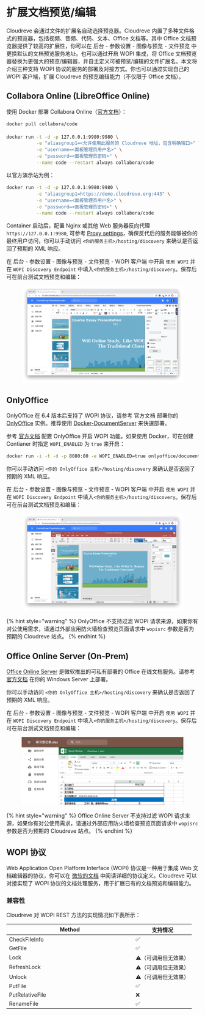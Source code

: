 # 扩展文档预览/编辑

Cloudreve 会通过文件的扩展名自动选择预览器。Cloudreve 内置了多种文件格式的预览器，包括视频、音频、代码、文本、Office 文档等。其中 Office 文档预览器提供了较高的扩展性，你可以在 后台 - 参数设置 - 图像与预览 - 文件预览 中更换默认的文档预览服务地址。也可以通过开启 WOPI 集成，将 Office 文档预览器替换为更强大的预览/编辑器，并自主定义可被预览/编辑的文件扩展名。本文将介绍三种支持 WOPI 协议的服务的部署及对接方式。你也可以通过实现自己的 WOPI 客户端，扩展 Cloudreve 的预览编辑能力（不仅限于 Office 文档）。

## Collabora Online (LibreOffice Online)

使用 Docker 部署 Collabora Online（[官方文档](https://sdk.collaboraonline.com/docs/installation/CODE\_Docker\_image.html#code-docker-image)）：

```sh
docker pull collabora/code

docker run -t -d -p 127.0.0.1:9980:9980 \
           -e "aliasgroup1=<允许使用此服务的 Cloudreve 地址，包含明确端口>" \
           -e "username=<面板管理员用户名>" \
           -e "password=<面板管理员密码>" \
           --name code --restart always collabora/code
```

以官方演示站为例：

```sh
docker run -t -d -p 127.0.0.1:9980:9980 \
           -e "aliasgroup1=https://demo.cloudreve.org:443" \
           -e "username=<面板管理员用户名>" \
           -e "password=<面板管理员密码>" \
           --name code --restart always collabora/code
```

Container 启动后，配置 Nginx 或其他 Web 服务器反向代理 `https://127.0.0.1:9980`, 可参考 [Proxy settings](https://sdk.collaboraonline.com/docs/installation/Proxy\_settings.html)，确保反代后的服务能够被你的最终用户访问，你可以手动访问 `<你的服务主机>/hosting/discovery` 来确认是否返回了预期的 XML 响应。

在 后台 - 参数设置 - 图像与预览 - 文件预览 - WOPI 客户端 中开启 `使用 WOPI` 并在 `WOPI Discovery Endpoint` 中填入`<你的服务主机>/hosting/discovery`。保存后可在前台测试文档预览和编辑：

<figure><img src="../.gitbook/assets/截屏2023-02-10 11.17.52.png" alt=""><figcaption></figcaption></figure>

## OnlyOffice

OnlyOffice 在 6.4 版本后支持了 WOPI 协议，请参考 官方文档 部署你的 [OnlyOffice](https://helpcenter.onlyoffice.com/) 实例。推荐使用 [Docker-DocumentServer](https://github.com/ONLYOFFICE/Docker-DocumentServer) 来快速部署。

参考 [官方文档](https://helpcenter.onlyoffice.com/installation/docs-developer-configuring.aspx#WOPI) 配置 OnlyOffice 开启 WOPI 功能。如果使用 Docker，可在创建 Contianer 时指定 `WOPI_ENABLED` 为 `true` 来开启：

```sh
docker run -i -t -d -p 8080:80 -e WOPI_ENABLED=true onlyoffice/documentserver
```

你可以手动访问 `<你的 OnlyOffice 主机>/hosting/discovery` 来确认是否返回了预期的 XML 响应。

在 后台 - 参数设置 - 图像与预览 - 文件预览 - WOPI 客户端 中开启 `使用 WOPI` 并在 `WOPI Discovery Endpoint` 中填入`<你的服务主机>/hosting/discovery`。保存后可在前台测试文档预览和编辑：

<figure><img src="../.gitbook/assets/截屏2023-02-10 11.49.56.png" alt=""><figcaption></figcaption></figure>

{% hint style="warning" %}
OnlyOffice 不支持过滤 WOPI 请求来源，如果你有对公使用需求，请通过外部应用防火墙检查预览页面请求中 `wopisrc` 参数是否为预期的 Cloudreve 站点。
{% endhint %}

## Office Online Server (On-Prem)

[Office Online Server](https://learn.microsoft.com/en-us/officeonlineserver/office-online-server) 是微软推出的可私有部署的 Office 在线文档服务。请参考 [官方文档](https://learn.microsoft.com/en-us/officeonlineserver/deploy-office-online-server) 在你的 Windows Server 上部署。

你可以手动访问 `<你的 OnlyOffice 主机>/hosting/discovery` 来确认是否返回了预期的 XML 响应。

在 后台 - 参数设置 - 图像与预览 - 文件预览 - WOPI 客户端 中开启 `使用 WOPI` 并在 `WOPI Discovery Endpoint` 中填入`<你的服务主机>/hosting/discovery`。保存后可在前台测试文档预览和编辑：

<figure><img src="../.gitbook/assets/IMG_8653 (1).PNG" alt=""><figcaption></figcaption></figure>

{% hint style="warning" %}
Office Online Server 不支持过滤 WOPI 请求来源，如果你有对公使用需求，请通过外部应用防火墙检查预览页面请求中 `wopisrc` 参数是否为预期的 Cloudreve 站点。
{% endhint %}

## WOPI 协议

Web Application Open Platform Interface (WOPI) 协议是一种用于集成 Web 文档编辑器的协议，你可以在 [微软的文档](https://learn.microsoft.com/en-us/microsoft-365/cloud-storage-partner-program/online/) 中阅读详细的协议定义。Cloudreve 可以对接实现了 WOPI 协议的文档处理服务，用于扩展已有的文档预览和编辑能力。

### 兼容性

Cloudreve 对 WOPI REST 方法的实现情况如下表所示：

<table><thead><tr><th width="318">Method</th><th>支持情况</th></tr></thead><tbody><tr><td>CheckFileInfo</td><td>✅</td></tr><tr><td>GetFile</td><td>✅</td></tr><tr><td>Lock</td><td>⚠️（可调用但无效果）</td></tr><tr><td>RefreshLock</td><td>⚠️（可调用但无效果）</td></tr><tr><td>Unlock</td><td>⚠️（可调用但无效果）</td></tr><tr><td>PutFile</td><td>✅</td></tr><tr><td>PutRelativeFile</td><td>❌</td></tr><tr><td>RenameFile</td><td>✅</td></tr></tbody></table>
